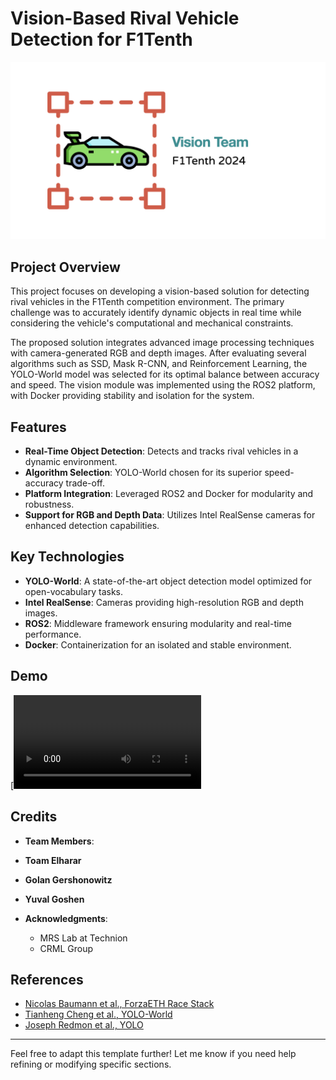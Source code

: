 # Vision-Based Rival Vehicle Detection for F1Tenth

![Project Logo](logos/Vision_Team.jpeg)

## Project Overview
This project focuses on developing a vision-based solution for detecting rival vehicles in the F1Tenth competition environment. The primary challenge was to accurately identify dynamic objects in real time while considering the vehicle's computational and mechanical constraints.

The proposed solution integrates advanced image processing techniques with camera-generated RGB and depth images. After evaluating several algorithms such as SSD, Mask R-CNN, and Reinforcement Learning, the YOLO-World model was selected for its optimal balance between accuracy and speed. The vision module was implemented using the ROS2 platform, with Docker providing stability and isolation for the system.

## Features
- **Real-Time Object Detection**: Detects and tracks rival vehicles in a dynamic environment.
- **Algorithm Selection**: YOLO-World chosen for its superior speed-accuracy trade-off.
- **Platform Integration**: Leveraged ROS2 and Docker for modularity and robustness.
- **Support for RGB and Depth Data**: Utilizes Intel RealSense cameras for enhanced detection capabilities.

## Key Technologies
- **YOLO-World**: A state-of-the-art object detection model optimized for open-vocabulary tasks.
- **Intel RealSense**: Cameras providing high-resolution RGB and depth images.
- **ROS2**: Middleware framework ensuring modularity and real-time performance.
- **Docker**: Containerization for an isolated and stable environment.

## Demo
[![Watch the Demo](best_result_videos_29_03_2024/final_for_README.mp4)

## Credits
  - **Team Members**:
  - **Toam Elharar**
  - **Golan Gershonowitz**
  - **Yuval Goshen**

- **Acknowledgments**:
  - MRS Lab at Technion
  - CRML Group

## References
- [Nicolas Baumann et al., ForzaETH Race Stack](https://arxiv.org/abs/2403.11784)
- [Tianheng Cheng et al., YOLO-World](https://arxiv.org/abs/2401.17270)
- [Joseph Redmon et al., YOLO](https://arxiv.org/abs/1506.02640)

---

Feel free to adapt this template further! Let me know if you need help refining or modifying specific sections.
